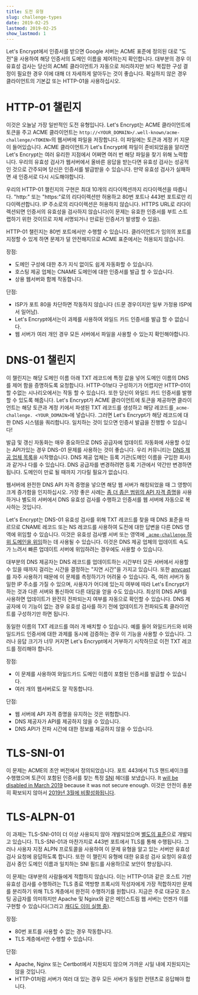 ```yaml
---
title: 도전 유형
slug: challenge-types
date: 2019-02-25
lastmod: 2019-02-25
show_lastmod: 1
---
```



Let's Encrypt에서 인증서를 받으면 Google 서버는 ACME 표준에 정의된 대로 "도전"을 사용하여 해당 인증서의 도메인 이름을 제어하는지 확인합니다. 대부분의 경우 이 유효성 검사는 당신의 ACME 클라이언트가 자동으로 처리하지만 보다 복잡한 구성 결정이 필요한 경우 이에 대해 더 자세하게 알아두는 것이 좋습니다. 확실하지 않은 경우 클라이언트의 기본값 또는 HTTP-01을 사용하십시오.

# HTTP-01 챌린지

이것은 오늘날 가장 일반적인 도전 유형입니다. Let's Encrypt는 ACME 클라이언트에 토큰을 주고 ACME 클라이언트는 `http://<YOUR_DOMAIN>/.well-known/acme-challenge/<TOKEN>`의 웹서버에 파일을 저장합니다. 이 파일에는 토큰과 게정 키 지문이 들어있습니다. ACME 클라이언트가 Let's Encrypt에 파일이 준비되었음을 알리면 Let's Encrypt는 여러 유리한 지점에서 어쩌면 여러 번 해당 파일을 찾기 위해 노력합니다. 우리의 유효성 검사가 웹서버에서 올바른 응답을 받는다면 유효성 검사는 성공적인 것으로 간주되며 당신은 인증서를 발급받을 수 있습니다. 만약 유효성 검사가 실패하면 새 인증서로 다시 시도해야합니다.

우리의 HTTP-01 챌린지의 구현은 최대 10개의 리다이렉션까지 리다이렉션을 따릅니다. "http:" 또는 "https:"로의 리다이렉션만 허용하고 80번 포트나 443번 포트로만 리다이렉션합니다. IP 주소로의 리다이렉션은 허용하지 않습니다. HTTPS URL로 리다이렉션되면 인증서의 유효성을 검사하지 않습니다(이 문제는 유효한 인증서를 부트 스트랩하기 위한 것이므로 자체 서명되거나 만료된 인증서가 발생할 수 있음).

HTTP-01 챌린지는 80번 포트에서만 수행할 수 있습니다. 클라이언트가 임의의 포트를 지정할 수 있게 하면 문제가 덜 안전해지므로 ACME 표준에서는 허용되지 않습니다.

장점:

 - 도메인 구성에 대한 추가 지식 없이도 쉽게 자동화할 수 있습니다.
 - 호스팅 제공 업체는 CNAME 도메인에 대한 인증서를 발급 할 수 있습니다.
 - 상용 웹서버와 함께 작동합니다.

단점:

 - ISP가 포트 80을 차단하면 작동하지 않습니다 (드문 경우이지만 일부 가정용 ISP에서 일어남).
 - Let's Encrypt에서는이 과제를 사용하여 와일드 카드 인증서를 발급 할 수 없습니다.
 - 웹 서버가 여러 개인 경우 모든 서버에서 파일을 사용할 수 있는지 확인해야합니다.

# DNS-01 챌린지

이 챌린지는 해당 도메인 이름 아래 TXT 레코드에 특정 값을 넣어 도메인 이름의 DNS를 제어 함을 증명하도록 요청합니다. HTTP-01보다 구성하기가 어렵지만 HTTP-01이 할 수없는 시나리오에서는 작동 할 수 있습니다. 또한 당신이 와일드 카드 인증서를 발행할 수 있도록 해줍니다.
Let's Encrypt가 ACME 클라이언트에 토큰을 제공하면 클라이언트는 해당 토큰과 계정 키에서 파생된 TXT 레코드를 생성하고 해당 레코드를`_acme-challenge. <YOUR_DOMAIN>`에 넣습니다. 그러면 Let's Encrypt가 해당 레코드에 대한 DNS 시스템을 쿼리합니다. 일치하는 것이 있으면 인증서 발급을 진행할 수 있습니다!

발급 및 갱신 자동화는 매우 중요하므로 DNS 공급자에 업데이트 자동화에 사용할 수있는 API가있는 경우 DNS-01 문제를 사용하는 것이 좋습니다. 우리 커뮤니티는 [DNS 제공 업체 목록][dns-api-providers]을 시작했습니다. DNS 제공 업체는 등록 기관(도메인 이름을 구입한 회사)과 같거나 다를 수 있습니다. DNS 공급자를 변경하려면 등록 기관에서 약간만 변경하면됩니다. 도메인이 만료 될 때까지 기다릴 필요가 없습니다.

웹서버에 완전한 DNS API 자격 증명을 넣으면 해당 웹 서버가 해킹되었을 때 그 영향이 크게 증가함을 인지하십시오. 가장 좋은 사례는 [좀 더 좁은 범위의 API 자격 증명][securing-dns-credentials]을 사용하거나 별도의 서버에서 DNS 유효성 검사를 수행하고 인증서를 웹 서버에 자동으로 복사하는 것입니다.

Let's Encrypt는 DNS-01 유효성 검사를 위해 TXT 레코드를 찾을 때 DNS 표준을 따르므로 CNAME 레코드 또는 NS 레코드를 사용하여 도전에 대한 답변을 다른 DNS 영역에 위임할 수 있습니다. 이것은 유효성 검사별 서버 또는 영역에 [`_acme-challenge` 하위 도메인을 위임][securing-dns-credentials]하는 데 사용될 수 있습니다. 이것은 DNS 제공 업체의 업데이트 속도가 느려서 빠른 업데이트 서버에 위임하려는 경우에도 사용할 수 있습니다.

대부분의 DNS 제공자는 DNS 레코드를 업데이트하는 시간부터 모든 서버에서 사용할 수 있을 때까지 걸리는 시간을 결정하는 "지연 시간"을 가지고 있습니다. 또한 [anycast]를 자주 사용하기 때문에 이 문제를 측정하기가 어려울 수 있습니다. 즉, 여러 서버가 동일한 IP 주소를 가질 수 있으며, 사용자가 어디에 있는지 여부에 따라 Let's Encrypt가 하는 것과 다른 서버와 통신하여 다른 대답을 얻을 수도 있습니다. 최상의 DNS API를 사용하면 업데이트가 완전히 전파되는지 여부를 자동으로 확인할 수 있습니다. DNS 제공자에 이 기능이 없는 경우 유효성 검사를 하기 전에 업데이트가 전파되도록 클라이언트를 구성하기만 하면 됩니다.

동일한 이름의 TXT 레코드를 여러 개 배치할 수 있습니다. 예를 들어 와일드카드와 비와일드카드 인증서에 대한 과제를 동시에 검증하는 경우 이 기능을 사용할 수 있습니다. 그러나 응답 크기가 너무 커지면 Let's Encrypt에서 거부하기 시작하므로 이전 TXT 레코드를 정리해야 합니다.

장점:

 - 이 문제를 사용하여 와일드카드 도메인 이름이 포함된 인증서를 발급할 수 있습니다.
 - 여러 개의 웹서버로도 잘 작동합니다.

단점:

 - 웹 서버에 API 자격 증명을 유지하는 것은 위험합니다.
 - DNS 제공자가 API를 제공하지 않을 수 있습니다.
 - DNS API가 전파 시간에 대한 정보를 제공하지 않을 수 있습니다.

# TLS-SNI-01

이 문제는 ACME의 초안 버전에서 정의되었습니다. 포트 443에서 TLS 핸드셰이크를 수행했으며 토큰이 포함된 인증서를 찾는 특정 [SNI] 헤더를 보냈습니다. It [will be disabled in March
2019][tls-sni-disablement]
because it was not secure enough. 이것은 안전이 충분히 확보되지 않아서 [2019년 3월에 비활성화됩니다][tls-sni-disablement].

# TLS-ALPN-01

이 과제는 TLS-SNI-01이 더 이상 사용되지 않아 개발되었으며 [별도의 표준][tls-alpn]으로 개발되고 있습니다. TLS-SNI-01과 마찬가지로 443번 포트에서 TLS를 통해 수행됩니다. 그러나 사용자 지정 ALPN 프로토콜을 사용하여 이 문제 유형을 알고 있는 서버만 유효성 검사 요청에 응답하도록 합니다. 또한 이 챌린지 유형에 대한 유효성 검사 요청이 유효성 검사 중인 도메인 이름과 일치하는 SNI 필드를 사용하므로 보안이 향상됩니다.

이 문제는 대부분의 사람들에게 적합하지 않습니다. 이는 HTTP-01과 같은 호스트 기반 유효성 검사를 수행하려는 TLS 종료 역방향 프록시의 작성자에게 가장 적합하지만 문제를 분리하기 위해 TLS 계층에서 완전히 수행하기를 원합니다. 지금은 주로 대규모 호스팅 공급자를 의미하지만 Apache 및 Nginx와 같은 메인스트림 웹 서버는 언젠가 이를 구현할 수 있습니다(그리고 [캐디도 이미 실행 중][caddy-tls-alpn]).

장점:

 - 80번 포트를 사용할 수 없는 경우 작동합니다.
 - TLS 계층에서만 수행할 수 있습니다.

단점:

 - Apache, Nginx 또는 Certbot에서 지원되지 않으며 가까운 시일 내에 지원되지는 않을 것입니다.
 - HTTP-01처럼 서버가 여러 대 있는 경우 모든 서버가 동일한 컨텐츠로 응답해야 합니다.

[dns-api-providers]: https://community.letsencrypt.org/t/dns-providers-who-easily-integrate-with-lets-encrypt-dns-validation/86438
[securing-dns-credentials]: https://www.eff.org/deeplinks/2018/02/technical-deep-dive-securing-automation-acme-dns-challenge-validation
[anycast]: https://en.wikipedia.org/wiki/Anycast
[SNI]: https://en.wikipedia.org/wiki/Server_Name_Indication
[tls-sni-disablement]: https://community.letsencrypt.org/t/march-13-2019-end-of-life-for-all-tls-sni-01-validation-support/74209
[tls-alpn]: https://tools.ietf.org/html/rfc8737
[caddy-tls-alpn]: https://caddy.community/t/caddy-supports-the-acme-tls-alpn-challenge/4860
